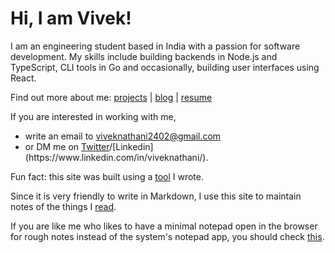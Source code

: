 
[meta]: # (CSS_URL=./theme.css)
[meta]: # (DOCUMENT_TITLE=viveknathani)

# Hi, I am Vivek!
<div>
I am an engineering student based in India with a passion for software development. My skills include building backends in Node.js and TypeScript, CLI tools in Go and occasionally, building user interfaces using React.  

Find out more about me: [projects](./work) | [blog](./blog) | [resume](https://drive.google.com/file/d/16dQb5zN6FYl0dFurLYl3Ojxdu0qiIdUn/view?usp=sharing)

If you are interested in working with me,  
- write an email to viveknathani2402@gmail.com  
- or DM me on [Twitter](https://twitter.com/viveknathani_)/[Linkedin](https://www.linkedin.com/in/viveknathani/).  

Fun fact: this site was built using a [tool](https://github.com/viveknathani/makesite) I wrote.

Since it is very friendly to write in Markdown, I use this site to maintain notes of the things I [read](./reading).

If you are like me who likes to have a minimal notepad open in the browser for rough notes instead of the system's notepad app, you should check [this](./notes).
</div>